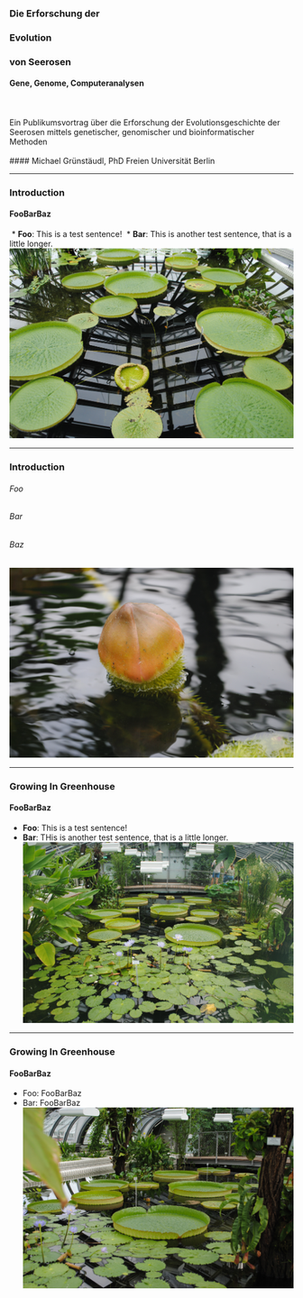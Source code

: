 ### Die Erforschung der 
### Evolution 
### von Seerosen
#### Gene, Genome, Computeranalysen
<br>
<br>
Ein Publikumsvortrag über die Erforschung der Evolutionsgeschichte der Seerosen mittels genetischer, genomischer und bioinformatischer Methoden
<br>
<br>
#### Michael Grünstäudl, PhD
Freien Universität Berlin

---

### Introduction
#### FooBarBaz
&nbsp;* **Foo**: This is a test sentence!
&nbsp;* **Bar**: This is another test sentence, that is a little longer.
![Image](/img/A__Introduction_1_LeafsOfDifferentAges.jpg)

---

### Introduction
###### Foo
###### Bar
###### Baz
![Image](/img/A__Introduction_2_bud.jpg)

---

### Growing In Greenhouse
#### FooBarBaz
- **Foo**: This is a test sentence!
- **Bar**: THis is another test sentence, that is a little longer.
![Image](/img/B__GrowingInGreenhouse_Victoria_1b.jpg)

---

### Growing In Greenhouse
#### FooBarBaz
   - Foo: FooBarBaz
   - Bar: FooBarBaz
![Image](/img/B__GrowingInGreenhouse_Victoria_1.jpg)

